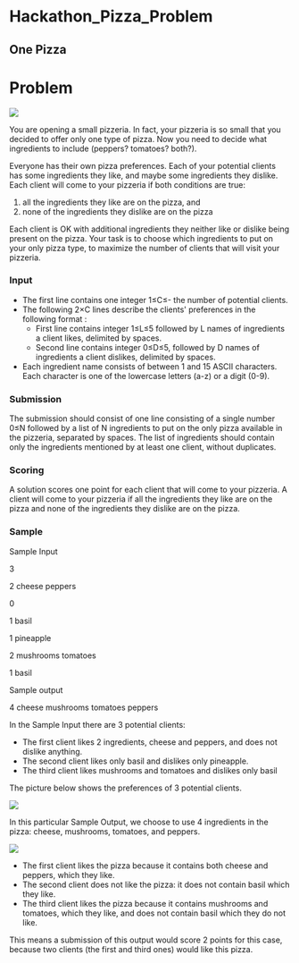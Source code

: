 # Hackathon_Pizza_Problem

##
## **One Pizza**

##
# Problem

![](RackMultipart20220505-1-sbq0tq_html_edb760440756892c.png)

You are opening a small pizzeria. In fact, your pizzeria is so small that you decided to offer only one type of pizza. Now you need to decide what ingredients to include (peppers? tomatoes? both?).

Everyone has their own pizza preferences. Each of your potential clients has some ingredients they like, and maybe some ingredients they dislike. Each client will come to your pizzeria if both conditions are true:

1. all the ingredients they like are on the pizza, and
2. none of the ingredients they dislike are on the pizza

Each client is OK with additional ingredients they neither like or dislike being present on the pizza. Your task is to choose which ingredients to put on your only pizza type, to maximize the number of clients that will visit your pizzeria.

### **Input**

- The first line contains one integer 1≤C≤- the number of potential clients.
- The following 2×C lines describe the clients&#39; preferences in the following format :
  - First line contains integer 1≤L≤5 followed by L names of ingredients a client likes, delimited by spaces.
  - Second line contains integer 0≤D≤5, followed by D names of ingredients a client dislikes, delimited by spaces.
- Each ingredient name consists of between 1 and 15 ASCII characters. Each character is one of the lowercase letters (a-z) or a digit (0-9).

### **Submission**

The submission should consist of one line consisting of a single number 0≤N followed by a list of N ingredients to put on the only pizza available in the pizzeria, separated by spaces. The list of ingredients should contain only the ingredients mentioned by at least one client, without duplicates.

### **Scoring**

A solution scores one point for each client that will come to your pizzeria. A client will come to your pizzeria if all the ingredients they like are on the pizza and none of the ingredients they dislike are on the pizza.

### **Sample**

Sample Input

3

2 cheese peppers

0

1 basil

1 pineapple

2 mushrooms tomatoes

1 basil

Sample output

4 cheese mushrooms tomatoes peppers

In the Sample Input there are 3 potential clients:

- The first client likes 2 ingredients, cheese and peppers, and does not dislike anything.
- The second client likes only basil and dislikes only pineapple.
- The third client likes mushrooms and tomatoes and dislikes only basil

The picture below shows the preferences of 3 potential clients.

![](RackMultipart20220505-1-sbq0tq_html_1af6869ed2ae0cf7.png)

In this particular Sample Output, we choose to use 4 ingredients in the pizza: cheese, mushrooms, tomatoes, and peppers.

![](RackMultipart20220505-1-sbq0tq_html_9bada204e1e47bc5.png)

- The first client likes the pizza because it contains both cheese and peppers, which they like.
- The second client does not like the pizza: it does not contain basil which they like.
- The third client likes the pizza because it contains mushrooms and tomatoes, which they like, and does not contain basil which they do not like.

This means a submission of this output would score 2 points for this case, because two clients (the first and third ones) would like this pizza.
